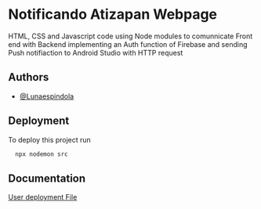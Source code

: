 
# Notificando Atizapan Webpage

HTML, CSS and Javascript code using Node modules to comunnicate 
Front end with Backend implementing an Auth function of Firebase
and sending Push notifiaction to Android Studio with HTTP request


## Authors

- [@Lunaespindola](https://github.com/Lunaespindola)


## Deployment

To deploy this project run

```bash
  npx nodemon src
```




## Documentation

[User deployment File](https://docs.google.com/document/d/1h7Zn8q6MI-G_yvr0M60va9y-5Qh9-ivT/edit?usp=sharing&ouid=117326085554370222021&rtpof=true&sd=true)

